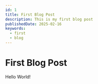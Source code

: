 ```yaml
---
id: 1
title: First Blog Post
description: This is my first blog post
publishedDate: 2025-02-16
keywords:
  - first
  - blog
---
```


# First Blog Post

Hello World!